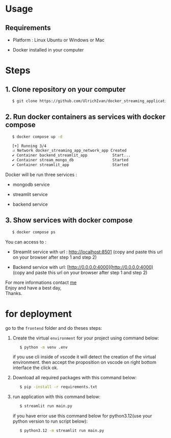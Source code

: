 # Usage

## Requirements

- Platform : Linux Ubuntu or Windows or Mac

- Docker installed in your computer

# Steps

## 1. Clone repository on your computer

```bash
   $ git clone https://github.com/UlrichIvan/docker_streaming_application.git
```

## 2. Run docker containers as services with docker compose

```bash
   $ docker compose up -d

   [+] Running 3/4
   ⠴ Network docker_streaming_app_network_app Created                                   11.5s
   ✔ Container backend_streamlit_app           Start...                                   6.9s
   ✔ Container stream_mongo_db                 Started                                    7.1s
   ✔ Container streamlit_app                   Started                                    8.4s
```

Docker will be run three services :

- mongodb service

- streamlit service

- backend service

## 3. Show services with docker compose

```bash
   $ docker compose ps
```

You can access to :<br>

- Streamlit service with url : [http://localhost:8501](http://localhost:8501) (copy and paste this url on your browser after step 1 and step 2)

- Backend service with url: [http://0.0.0.0:4000](http://0.0.0.0:4000) (copy and paste this url on your browser after step 1 and step 2)

For more informations contact [me](mailto:mtchokos@gmail.com.)<br>
Enjoy and have a best day,<br>
Thanks.

# for deployment

go to the `frontend` folder and do theses steps:

1. Create the virtual `environment` for your project using command below:

   ```cmd
      $ python -m venv .env
   ```

   if you use cli inside of vscode it will detect the creation of the virtual environment.
   then accept the proposition on vscode on right bottom interface the click ok.

2. Download all required packages with this command below:

   ```cmd
      $ pip -install -r requirements.txt
   ```

3. run application with this command below:

   ```cmd
      $ streamlit run main.py
   ```

   if you have error use this command below for python3.12(use your python version to run script below):

   ```cmd
      $ python3.12 -m streamlit run main.py
   ```
